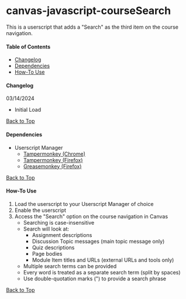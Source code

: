 # canvas-javascript-courseSearch
This is a userscript that adds a "Search" as the third item on the course navigation.

#### Table of Contents
 - [Changelog](#changelog)
 - [Dependencies](#dependencies)
 - [How-To Use](#how-to-use)

#### Changelog
03/14/2024
 - Initial Load

[Back to Top](#canvas-javascript-courseSearch)

#### Dependencies
- Userscript Manager
  - [Tampermonkey (Chrome)](https://chrome.google.com/webstore/detail/tampermonkey/dhdgffkkebhmkfjojejmpbldmpobfkfo?hl=en)
  - [Tampermonkey (Firefox)](https://addons.mozilla.org/en-us/firefox/addon/tampermonkey/)
  - [Greasemonkey (Firefox)](https://addons.mozilla.org/en-us/firefox/addon/greasemonkey/)

[Back to Top](#canvas-javascript-courseSearch)

#### How-To Use
1. Load the userscript to your Userscript Manager of choice
2. Enable the userscript
3. Access the "Search" option on the course navigation in Canvas
   - Searching is case-insensitive
   - Search will look at:
      - Assignment descriptions
      - Discussion Topic messages (main topic message only)
      - Quiz descriptions
      - Page bodies
      - Module Item titles and URLs (external URLs and tools only)
   - Multiple search terms can be provided
   - Every word is treated as a separate search term (split by spaces)
   - Use double-quotation marks (") to provide a search phrase

[Back to Top](#canvas-javascript-courseSearch)
